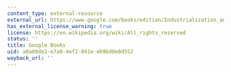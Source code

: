 ```yaml
---
content_type: external-resource
external_url: https://www.google.com/books/edition/Industrialization_and_Assimilation/QXmaEAAAQBAJ?hl=en&gbpv=1
has_external_license_warning: true
license: https://en.wikipedia.org/wiki/All_rights_reserved
status: ''
title: Google Books
uid: a0a80de2-e7a0-4ef2-841e-eb9bd0e8d552
wayback_url: ''
---
```

